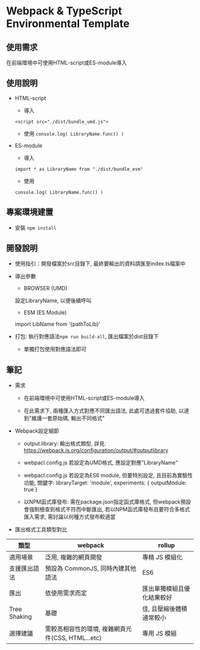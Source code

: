 # Webpack & TypeScript Environmental Template

## 使用需求

在前端環境中可使用HTML-script或ES-module導入

## 使用說明

- HTML-script

  - 導入
  
  ` <script src="./dist/bundle_umd.js"> `

  - 使用
  ` console.log( LibraryName.func() ) `

- ES-module

  - 導入
  
  ` import * as LibraryName from "./dist/bundle_esm" `

  - 使用
  
  ` console.log( LibraryName.func() ) `

## 專案環境建置

- 安裝 `npm install`
 
## 開發說明

- 使用指引：開發檔案於src目錄下, 最終要輸出的資料請匯至index.ts檔案中

- 導出參數

  - BROWSER (UMD)

  設定LibraryName, 以便後續呼叫

  - ESM (ES Module)

  import LibName from '{pathToLib}'

- 打包: 執行對應語法`npm run build-all`, 匯出檔案於dist目錄下

  - 單獨打包使用對應語法即可


## 筆記

- 需求

  - 在前端環境中可使用HTML-script或ES-module導入

  - 在此需求下, 兩種匯入方式對應不同匯出語法, 此處可透過套件協助, 以達到"維護一套原始碼, 輸出不同格式"

- Webpack設定細節

  - output.library: 輸出格式類型, 詳見: https://webpack.js.org/configuration/output/#outputlibrary

  - webpacl.config.js 若設定為UMD格式, 應設定對應"LibraryName"

  - webpacl.config.js 若設定為ES6 module, 但要特別設定, 且目前為實驗性功能, 關鍵字: libraryTarget: 'module',   experiments: { outputModule: true }

  - 以NPM函式庫發布: 需在package.json指定函式庫格式, 但webpack預設會強制檢查到格式不符而中斷匯出, 若以NPM函式庫發布且要符合多格式匯入需求, 需討論以何種方式發布較適當

- 匯出格式工具類型對比
  
| 類型         | webpack                                           | rollup                     |
| ------------ | ------------------------------------------------- | -------------------------- |
| 適用場景     | 泛用, 複雜的網頁開發                              | 專精 JS 模組化             |
| 支援匯出語法 | 預設為 CommonJS, 同時內建其他語法                 | ES6                        |
| 匯出         | 依使用需求而定                                    | 匯出單獨模組且優化結果較好 |
| Tree Shaking | 基礎                                              | 佳, 且壓縮後體積通常較小   |
| 選擇建議     | 需較高相容性的環境, 複雜網頁元件(CSS, HTML...etc) | 專用 JS 模組               |

